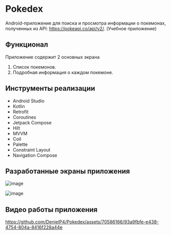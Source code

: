 # Pokedex

Android-приложение для поиска и просмотра информации о покемонах, полученных из API: https://pokeapi.co/api/v2/. (Учебное приложение)

## Функционал

Приложение содержит 2  основных экрана

1. Список покемонов.
2. Подробная информация о каждом покемоне.

## Инструменты реализации

- Android Studio
- Kotlin
- Retrofit
- Coroutines
- Jetpack Compose
- Hilt
- MVVM
- Coil
- Palette
- Constraint Layout
- Navigation Compose

## Разработанные экраны приложения

![image](https://github.com/DenielP4/Pokedex/assets/70586166/b8f44a67-274b-4150-918e-5941d8ecb676)

![image](https://github.com/DenielP4/Pokedex/assets/70586166/eca29c82-0d9a-48c3-bbb6-36c0533803ab)

## Видео работы приложения

https://github.com/DenielP4/Pokedex/assets/70586166/93a9fbfe-e438-4754-804a-8416f228a44e


